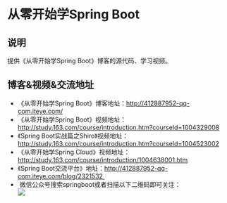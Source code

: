 ﻿# 从零开始学Spring Boot

## 说明
提供《从零开始学Spring Boot》博客的源代码、学习视频。
 
## 博客&视频&交流地址
* 《从零开始学Spring Boot》博客地址：http://412887952-qq-com.iteye.com/   <br>
* 《从零开始学Spring Boot》视频地址：http://study.163.com/course/introduction.htm?courseId=1004329008 <br>
* 《Spring Boot实战篇之Shiro》视频地址：http://study.163.com/course/introduction.htm?courseId=1004523002 <br>
* 《从零开始学Spring Cloud》视频地址：http://study.163.com/course/introduction/1004638001.htm <br>
* 《Spring Boot交流平台》地址：http://412887952-qq-com.iteye.com/blog/2321532  <br>
*  微信公众号搜索springboot或者扫描以下二维码即可关注：<br>
![](http://dl2.iteye.com/upload/attachment/0119/6796/f6b954f6-60f6-3f73-b6b6-896696b778ba.jpg) <br>
